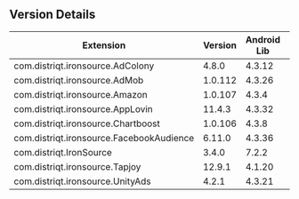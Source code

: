 ## Version Details

| Extension | Version | Android Lib | iOS Lib |
| --- | --- | --- | --- |
| com.distriqt.ironsource.AdColony | 4.8.0 | 4.3.12 | 4.3.14 |
| com.distriqt.ironsource.AdMob | 1.0.112 | 4.3.26 | 4.3.30 |
| com.distriqt.ironsource.Amazon | 1.0.107 | 4.3.4 | 4.3.6 |
| com.distriqt.ironsource.AppLovin | 11.4.3 | 4.3.32 | 4.3.32 |
| com.distriqt.ironsource.Chartboost | 1.0.106 | 4.3.8 | 4.3.10 |
| com.distriqt.ironsource.FacebookAudience | 6.11.0 | 4.3.36 | 4.3.36 |
| com.distriqt.IronSource | 3.4.0 | 7.2.2 | 7.2.2.1 |
| com.distriqt.ironsource.Tapjoy | 12.9.1 | 4.1.20 | 4.1.19 |
| com.distriqt.ironsource.UnityAds | 4.2.1 | 4.3.21 | 4.3.22 |
